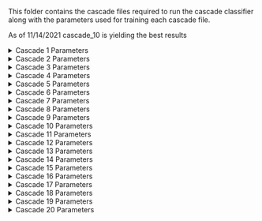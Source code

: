This folder contains the cascade files required to run the cascade classifier along with the parameters used for training each cascade file.

As of 11/14/2021 cascade_10 is yielding the best results


<details>
<summary>Cascade 1 Parameters</summary>
<br>
-data cascade_files/cascade_1/ <br />
<br>
-vec pos.vec <br />
<br>
-bg neg.txt <br />
<br>
-w 24 <br />
<br>
-h 24 <br />
<br>
-precalcValBufSize 6000 <br />
<br>
-precalcIdxBufSize 6000 <br />
<br>
-numPos 885 <br />
<br>
-numNeg 442 <br />
<br>
-numStages 12 <br />
<br>
-maxFalseAlarmRate 0.3 <br />
<br>
-minHitRate 0.999 <br />
</details>

<details>
<summary>Cascade 2 Parameters</summary>
<br>
-data cascade_files/cascade_2/ <br />
<br>
-vec pos.vec <br />
<br>
-bg neg.txt <br />
<br>
-w 24 <br />
<br>
-h 24 <br />
<br>
-precalcValBufSize 6000 <br />
<br>
-precalcIdxBufSize 6000 <br />
<br>
-numPos 885 <br />
<br>
-numNeg 442 <br />
<br>
-numStages 14 <br />
<br>
-maxFalseAlarmRate 0.3 <br />
<br>
-minHitRate 0.999 <br />
</details>

<details>
<summary>Cascade 3 Parameters</summary>
<br>
-data cascade_files/cascade_3/ <br />
<br>
-vec pos.vec <br />
<br>
-bg neg.txt <br />
<br>
-w 24 <br />
<br>
-h 24 <br />
<br>
-precalcValBufSize 6000 <br />
<br>
-precalcIdxBufSize 6000 <br />
<br>
-numPos 885 <br />
<br>
-numNeg 1600 <br />
<br>
-numStages 14 <br />
<br>
-maxFalseAlarmRate 0.3 <br />
<br>
-minHitRate 0.999 <br />
</details>

<details>
<summary>Cascade 4 Parameters</summary>
<br>
-data cascade_files/cascade_4/ <br />
<br>
-vec pos.vec <br />
<br>
-bg neg.txt <br />
<br>
-w 24 <br />
<br>
-h 24 <br />
<br>
-precalcValBufSize 6000 <br />
<br>
-precalcIdxBufSize 6000 <br />
<br>
-numPos 200 <br />
<br>
-numNeg 700 <br />
<br>
-numStages 10 <br />
<br>
-maxFalseAlarmRate 0.3 <br />
<br>
-minHitRate 0.999 <br />
</details>

<details>
<summary>Cascade 5 Parameters</summary>
<br>
-data cascade_files/cascade_5/ <br />
<br>
-vec pos.vec <br />
<br>
-bg neg.txt <br />
<br>
-w 24 <br />
<br>
-h 24 <br />
<br>
-precalcValBufSize 6000 <br />
<br>
-precalcIdxBufSize 6000 <br />
<br>
-numPos 200 <br />
<br>
-numNeg 1000 <br />
<br>
-numStages 10 <br />
<br>
-maxFalseAlarmRate 0.3 <br />
<br>
-minHitRate 0.999 <br />
</details>

<details>
<summary>Cascade 6 Parameters</summary>
<br>
-data cascade_files/cascade_6/ <br />
<br>
-vec pos.vec <br />
<br>
-bg neg.txt <br />
<br>
-w 24 <br />
<br>
-h 24 <br />
<br>
-precalcValBufSize 6000 <br />
<br>
-precalcIdxBufSize 6000 <br />
<br>
-numPos 400 <br />
<br>
-numNeg 1000 <br />
<br>
-numStages 10 <br />
<br>
-maxFalseAlarmRate 0.3 <br />
<br>
-minHitRate 0.999 <br />
</details>

<details>
<summary>Cascade 7 Parameters</summary>
<br>
-data cascade_files/cascade_7/ <br />
<br>
-vec pos.vec <br />
<br>
-bg neg.txt <br />
<br>
-w 24 <br />
<br>
-h 24 <br />
<br>
-precalcValBufSize 6000 <br />
<br>
-precalcIdxBufSize 6000 <br />
<br>
-numPos 400 <br />
<br>
-numNeg 1000 <br />
<br>
-numStages 10 <br />
<br>
-maxFalseAlarmRate 0.3 <br />
<br>
-minHitRate 0.999 <br />
</details>

<details>
<summary>Cascade 8 Parameters</summary>
<br>
-data cascade_files/cascade_8/ <br />
<br>
-vec pos.vec <br />
<br>
-bg neg.txt <br />
<br>
-w 24 <br />
<br>
-h 24 <br />
<br>
-precalcValBufSize 6000 <br />
<br>
-precalcIdxBufSize 6000 <br />
<br>
-numPos 200 <br />
<br>
-numNeg 2000 <br />
<br>
-numStages 10 <br />
<br>
-maxFalseAlarmRate 0.3 <br />
<br>
-minHitRate 0.999 <br />
</details>

<details>
<summary>Cascade 9 Parameters</summary>
<br>
-data cascade_files/cascade_9/ <br />
<br>
-vec pos.vec <br />
<br>
-bg neg.txt <br />
<br>
-w 24 <br />
<br>
-h 24 <br />
<br>
-precalcValBufSize 6000 <br />
<br>
-precalcIdxBufSize 6000 <br />
<br>
-numPos 400 <br />
<br>
-numNeg 2000 <br />
<br>
-numStages 10 <br />
<br>
-maxFalseAlarmRate 0.2 <br />
<br>
-minHitRate 0.999 <br />
</details>

<details>
<summary>Cascade 10 Parameters</summary>
<br>
-data cascade_files/cascade_10/ <br />
<br>
-vec pos.vec <br />
<br>
-bg neg.txt <br />
<br>
-w 24 <br />
<br>
-h 24 <br />
<br>
-precalcValBufSize 6000 <br />
<br>
-precalcIdxBufSize 6000 <br />
<br>
-numPos 200 <br />
<br>
-numNeg 700 <br />
<br>
-numStages 10 <br />
<br>
-maxFalseAlarmRate 0.2 <br />
<br>
-minHitRate 0.999 <br />
</details>

<details>
<summary>Cascade 11 Parameters</summary>
<br>
-data cascade_files/cascade_11/ <br />
<br>
-vec pos.vec <br />
<br>
-bg neg.txt <br />
<br>
-w 24 <br />
<br>
-h 24 <br />
<br>
-precalcValBufSize 6000 <br />
<br>
-precalcIdxBufSize 6000 <br />
<br>
-numPos 700 <br />
<br>
-numNeg 700 <br />
<br>
-numStages 12 <br />
<br>
-maxFalseAlarmRate 0.2 <br />
<br>
-minHitRate 0.999 <br />
</details>

<details>
<summary>Cascade 12 Parameters</summary>
<br>
-data cascade_files/cascade_12/ <br />
<br>
-vec pos.vec <br />
<br>
-bg neg.txt <br />
<br>
-w 24 <br />
<br>
-h 24 <br />
<br>
-precalcValBufSize 6000 <br />
<br>
-precalcIdxBufSize 6000 <br />
<br>
-numPos 700 <br />
<br>
-numNeg 1000 <br />
<br>
-numStages 12 <br />
<br>
-maxFalseAlarmRate 0.2 <br />
<br>
-minHitRate 0.999 <br />
</details>


<details>
<summary>Cascade 13 Parameters</summary>
<br>
-data cascade_files/cascade_13/ <br />
<br>
-vec pos.vec <br />
<br>
-bg neg.txt <br />
<br>
-w 24 <br />
<br>
-h 24 <br />
<br>
-precalcValBufSize 6000 <br />
<br>
-precalcIdxBufSize 6000 <br />
<br>
-numPos 700 <br />
<br>
-numNeg 1200 <br />
<br>
-numStages 12 <br />
<br>
-maxFalseAlarmRate 0.3 <br />
<br>
-minHitRate 0.999 <br />
</details>

<details>
<summary>Cascade 14 Parameters</summary>
<br>
-data cascade_files/cascade_1/ <br />
<br>
-vec pos.vec <br />
<br>
-bg neg.txt <br />
<br>
-w 24 <br />
<br>
-h 24 <br />
<br>
-precalcValBufSize 6000 <br />
<br>
-precalcIdxBufSize 6000 <br />
<br>
-numPos 700 <br />
<br>
-numNeg 1200 <br />
<br>
-numStages 14 <br />
<br>
-maxFalseAlarmRate 0.3 <br />
<br>
-minHitRate 0.999 <br />
</details>

<details>
<summary>Cascade 15 Parameters</summary>
<br>
-data cascade_files/cascade_1/ <br />
<br>
-vec pos.vec <br />
<br>
-bg neg.txt <br />
<br>
-w 24 <br />
<br>
-h 24 <br />
<br>
-precalcValBufSize 6000 <br />
<br>
-precalcIdxBufSize 6000 <br />
<br>
-numPos 500 <br />
<br>
-numNeg 1500 <br />
<br>
-numStages 14 <br />
<br>
-maxFalseAlarmRate 0.3 <br />
<br>
-minHitRate 0.999 <br />
</details>

<details>
<summary>Cascade 16 Parameters</summary>
<br>
-data cascade_files/cascade_1/ <br />
<br>
-vec pos.vec <br />
<br>
-bg neg.txt <br />
<br>
-w 24 <br />
<br>
-h 24 <br />
<br>
-precalcValBufSize 6000 <br />
<br>
-precalcIdxBufSize 6000 <br />
<br>
-numPos 600 <br />
<br>
-numNeg 1200 <br />
<br>
-numStages 14 <br />
<br>
-maxFalseAlarmRate 0.3 <br />
<br>
-minHitRate 0.999 <br />
</details>

<details>
<summary>Cascade 17 Parameters</summary>
<br>
-data cascade_files/cascade_1/ <br />
<br>
-vec pos.vec <br />
<br>
-bg neg.txt <br />
<br>
-w 24 <br />
<br>
-h 24 <br />
<br>
-precalcValBufSize 6000 <br />
<br>
-precalcIdxBufSize 6000 <br />
<br>
-numPos 750 <br />
<br>
-numNeg 1500 <br />
<br>
-numStages 12 <br />
<br>
-maxFalseAlarmRate 0.3 <br />
<br>
-minHitRate 0.999 <br />
</details>

<details>
<summary>Cascade 18 Parameters</summary>
<br>
-data cascade_files/cascade_1/ <br />
<br>
-vec pos.vec <br />
<br>
-bg neg.txt <br />
<br>
-w 24 <br />
<br>
-h 24 <br />
<br>
-precalcValBufSize 6000 <br />
<br>
-precalcIdxBufSize 6000 <br />
<br>
-numPos 900 <br />
<br>
-numNeg 1500 <br />
<br>
-numStages 10 <br />
<br>
-maxFalseAlarmRate 0.3 <br />
<br>
-minHitRate 0.999 <br />
</details>

<details>
<summary>Cascade 19 Parameters</summary>
<br>
-data cascade_files/cascade_1/ <br />
<br>
-vec pos.vec <br />
<br>
-bg neg.txt <br />
<br>
-w 24 <br />
<br>
-h 24 <br />
<br>
-precalcValBufSize 6000 <br />
<br>
-precalcIdxBufSize 6000 <br />
<br>
-numPos 450 <br />
<br>
-numNeg 1200 <br />
<br>
-numStages 10 <br />
<br>
-maxFalseAlarmRate 0.3 <br />
<br>
-minHitRate 0.999 <br />
</details>

<details>
<summary>Cascade 20 Parameters</summary>
<br>
-data cascade_files/cascade_1/ <br />
<br>
-vec pos.vec <br />
<br>
-bg neg.txt <br />
<br>
-w 24 <br />
<br>
-h 24 <br />
<br>
-precalcValBufSize 6000 <br />
<br>
-precalcIdxBufSize 6000 <br />
<br>
-numPos 500 <br />
<br>
-numNeg 1000 <br />
<br>
-numStages 10 <br />
<br>
-maxFalseAlarmRate 0.3 <br />
<br>
-minHitRate 0.999 <br />
</details>
